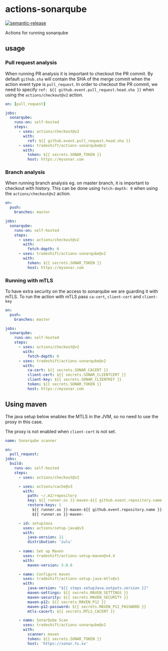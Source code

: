 # actions-sonarqube

[![semantic-release](https://img.shields.io/badge/%20%20%F0%9F%93%A6%F0%9F%9A%80-semantic--release-e10079.svg)](https://github.com/semantic-release/semantic-release)

Actions for running sonarqube

## usage

### Pull request analysis

When running PR analysis it is important to checkout the PR commit. By default
`github.sha` will contain the SHA of the merge commit when the action event
type is `pull_request`. In order to checkout the PR commit, we need to specify
`ref: ${{ github.event.pull_request.head.sha }}` when using the
`actions/checkout@v2` action.

```yaml
on: [pull_request]

jobs:
  sonarqube:
    runs-on: self-hosted
    steps:
      - uses: actions/checkout@v2
        with:
          ref: ${{ github.event.pull_request.head.sha }}
      - uses: tradeshift/actions-sonarqube@v2
        with:
          token: ${{ secrets.SONAR_TOKEN }}
          host: https://mysonar.com
```

### Branch analysis

When running branch analysis eg. on master branch, it is important to
checkout with history. This can be done using `fetch-depth: 0` when using
the `actions/checkout@v2` action.

```yaml
on:
  push:
    branches: master

jobs:
  sonarqube:
    runs-on: self-hosted
    steps:
      - uses: actions/checkout@v2
        with:
          fetch-depth: 0
      - uses: tradeshift/actions-sonarqube@v2
        with:
          token: ${{ secrets.SONAR_TOKEN }}
          host: https://mysonar.com
```

### Running with mTLS

To have extra security on the access to sonarqube we are guarding it with mTLS. To run the action with mTLS pass `ca-cert`, `client-cert` and `client-key`

```yaml
on:
  push:
    branches: master

jobs:
  sonarqube:
    runs-on: self-hosted
    steps:
      - uses: actions/checkout@v2
        with:
          fetch-depth: 0
      - uses: tradeshift/actions-sonarqube@v2
        with:
          ca-cert: ${{ secrets.SONAR_CACERT }}
          client-cert: ${{ secrets.SONAR_CLIENTCERT }}
          client-key: ${{ secrets.SONAR_CLIENTKEY }}
          token: ${{ secrets.SONAR_TOKEN }}
          host: https://mysonar.com
```

## Using maven

The java setup below enables the MTLS in the JVM, so no need to use the proxy in this case.

The proxy is not enabled when `client-cert` is not set.

```yaml
name: Sonarqube scanner

on:
  pull_request:
jobs:
  build:
    runs-on: self-hosted
    steps:
      - uses: actions/checkout@v2

      - uses: actions/cache@v3
        with:
          path: ~/.m2/repository
          key: ${{ runner.os }}-maven-${{ github.event.repository.name }}-${{ hashFiles('**/pom.xml') }}
          restore-keys: |
            ${{ runner.os }}-maven-${{ github.event.repository.name }}-
            ${{ runner.os }}-maven-

      - id: setupJava
        uses: actions/setup-java@v3
        with:
          java-version: 11
          distribution: 'zulu'
          
      - name: Set up Maven
        uses: tradeshift/actions-setup-maven@v4.4
        with:
          maven-version: 3.8.6

      - name: Configure maven
        uses: tradeshift/actions-setup-java-mtls@v1
        with:
          java-version: "${{ steps.setupJava.outputs.version }}"
          maven-settings: ${{ secrets.MAVEN_SETTINGS }}
          maven-security: ${{ secrets.MAVEN_SECURITY }}
          maven-p12: ${{ secrets.MAVEN_P12 }}
          maven-p12-password: ${{ secrets.MAVEN_P12_PASSWORD }}
          mtls-cacert: ${{ secrets.MTLS_CACERT }}

      - name: SonarQube Scan
        uses: tradeshift/actions-sonarqube@v2
        with:
          scanner: maven
          token: ${{ secrets.SONAR_TOKEN }}
          host: 'https://sonar.ts.sv'
```
